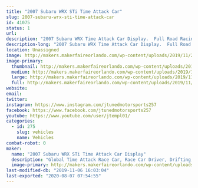 ```yaml
---
title: "2007 Subaru WRX STi Time Attack Car"
slug: 2007-subaru-wrx-sti-time-attack-car
id: 41075
status: 1
url: 
description: "2007 Subaru WRX Time Attack Car Display.  Full Road Racing and Time Attack Build that compete's all over the US in racing events.  Base out of Orlando FL."
description-long: "2007 Subaru WRX Time Attack Car Display.  Full Road Racing and Time Attack Build that compete's all over the US in racing events.  Base out of Orlando FL."
location: Unassigned
image: http://makers.makerfaireorlando.com/wp-content/uploads/2019/11/20180512-BV8K7277-1-1024x683.jpg
image-primary:
  thumbnail: http://makers.makerfaireorlando.com/wp-content/uploads/2019/11/20180512-BV8K7277-1-150x150.jpg
  medium: http://makers.makerfaireorlando.com/wp-content/uploads/2019/11/20180512-BV8K7277-1-300x200.jpg
  large: http://makers.makerfaireorlando.com/wp-content/uploads/2019/11/20180512-BV8K7277-1-1024x683.jpg
  full: http://makers.makerfaireorlando.com/wp-content/uploads/2019/11/20180512-BV8K7277-1.jpg
website: 
email: 
twitter: 
instagram: https://www.instagram.com/jtunedmotorsports257
facebook: https://www.facebook.com/jtunedmotorsports257
youtube: https://www.youtube.com/user/jtempl01/
categories:
  - id: 275
    slug: vehicles
    name: Vehicles
combat-robot: 0
maker:
  name: "2007 Subaru WRX STi Time Attack Car Display"
  description: "Global Time Attack Race Car, Race Car Driver, Drifting, Road Racing, Time Attack"
  image-primary: http://makers.makerfaireorlando.com/wp-content/uploads/2019/11/20180512-BV8K7277-1024x683.jpg
last-modified-db: "2019-11-06 16:03:04"
last-exported: "2020-08-07 07:54:55"
---
```

